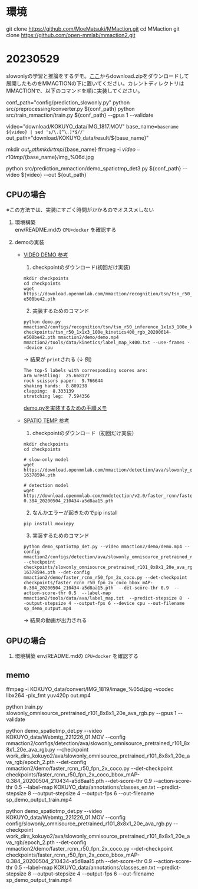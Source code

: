 # 環境
git clone https://github.com/MoeMatsuki/MMaction.git
cd MMaction
git clone https://github.com/open-mmlab/mmaction2.git

# 20230529

slowonlyの学習と推論をするデモ。[ここ](https://drive.google.com/drive/folders/1-E9wy4dasna7wYiLxlTGgyFAfehD82O8)からdownload.zipをダウンロードして展開したものをMMACTIONの下に置いてください。カレントディレクトリはMMACTIONで、以下のコマンドを順に実装してください。

conf_path="config/prediction_slowonly.py"
python src/preprocessing/converter.py ${conf_path}
python src/train_mmaction/train.py ${conf_path} --gpus 1 --validate


video="download/KOKUYO_data/IMG_1817.MOV"
base_name=`basename ${video} | sed 's/\.[^\.]*$//'`
out_path="download/KOKUYO_data/result/${base_name}"

mkdir ${out_path}
mkdir tmp/${base_name}
ffmpeg -i ${video} -r 10 tmp/${base_name}/img_%06d.jpg

python src/prediction_mmaction/demo_spatiotmp_det3.py ${conf_path} --video ${video} --out ${out_path}


## CPUの場合

※この方法では、実装にすごく時間がかかるのでオススメしない

1. 環境構築   
    env/README.mdの `CPU+docker` を確認する

2. demoの実装  
    - [VIDEO DEMO 参考](https://github.com/open-mmlab/mmaction2/tree/master/demo#video-demo)
        1. checkpointのダウンロード(初回だけ実装)
        ```
        mkdir checkpoints
        cd checkpoints
        wget https://download.openmmlab.com/mmaction/recognition/tsn/tsn_r50_1x1x3_100e_kinetics400_rgb/tsn_r50_1x1x3_100e_kinetics400_rgb_20200614-e508be42.pth
        ```
        2. 実装するためのコマンド
        ```
        python demo.py mmaction2/configs/recognition/tsn/tsn_r50_inference_1x1x3_100e_kinetics400_rgb.py checkpoints/tsn_r50_1x1x3_100e_kinetics400_rgb_20200614-e508be42.pth mmaction2/demo/demo.mp4 mmaction2/tools/data/kinetics/label_map_k400.txt --use-frames --device cpu
        ```
        → 結果が `print`される (↓ 例)
        ```
        The top-5 labels with corresponding scores are:
        arm wrestling:  25.668127
        rock scissors paper:  9.766644
        shaking hands:  8.809238
        clapping:  8.333139
        stretching leg:  7.594356
        ```
        
        [demo.pyを実装するための手順メモ](memo/)





    - [SPATIO TEMP 参考](https://github.com/open-mmlab/mmaction2/tree/master/demo#spatiotemporal-action-detection-video-demo)

        1. checkpointのダウンロード（初回だけ実装）
        ```
        mkdir checkpoints
        cd checkpoints

        # slow-only model
        wget https://download.openmmlab.com/mmaction/detection/ava/slowonly_omnisource_pretrained_r101_8x8x1_20e_ava_rgb/slowonly_omnisource_pretrained_r101_8x8x1_20e_ava_rgb_20201217-16378594.pth

        # detection model
        wget http://download.openmmlab.com/mmdetection/v2.0/faster_rcnn/faster_rcnn_r50_fpn_2x_coco/faster_rcnn_r50_fpn_2x_coco_bbox_mAP-0.384_20200504_210434-a5d8aa15.pth
        ```
        2. なんかエラーが起きたのでpip install
        ```
        pip install moviepy
        ```

        3. 実装するためのコマンド
        ```
        python demo_spatiotmp_det.py --video mmaction2/demo/demo.mp4 --config mmaction2/configs/detection/ava/slowonly_omnisource_pretrained_r101_8x8x1_20e_ava_rgb.py --checkpoint checkpoints/slowonly_omnisource_pretrained_r101_8x8x1_20e_ava_rgb_20201217-16378594.pth --det-config mmaction2/demo/faster_rcnn_r50_fpn_2x_coco.py --det-checkpoint checkpoints/faster_rcnn_r50_fpn_2x_coco_bbox_mAP-0.384_20200504_210434-a5d8aa15.pth  --det-score-thr 0.9  --action-score-thr 0.5  --label-map mmaction2/tools/data/ava/label_map.txt  --predict-stepsize 8  --output-stepsize 4 --output-fps 6 --device cpu --out-filename sp_demo_output.mp4
        ```
        → 結果の動画が出力される
    
## GPUの場合

1. 環境構築
    env/README.mdの `CPU+docker` を確認する


## memo
ffmpeg -i KOKUYO_data/convert/IMG_1819/image_%05d.jpg -vcodec libx264 -pix_fmt yuv420p out.mp4

python train.py slowonly_omnisource_pretrained_r101_8x8x1_20e_ava_rgb.py --gpus 1 --validate

python demo_spatiotmp_det.py --video KOKUYO_data/Webmtg_221226_01.MOV --config mmaction2/configs/detection/ava/slowonly_omnisource_pretrained_r101_8x8x1_20e_ava_rgb.py --checkpoint work_dirs_kokuyo2/ava/slowonly_omnisource_pretrained_r101_8x8x1_20e_ava_rgb/epoch_2.pth --det-config mmaction2/demo/faster_rcnn_r50_fpn_2x_coco.py --det-checkpoint checkpoints/faster_rcnn_r50_fpn_2x_coco_bbox_mAP-0.384_20200504_210434-a5d8aa15.pth  --det-score-thr 0.9  --action-score-thr 0.5  --label-map KOKUYO_data/annotations/classes_en.txt  --predict-stepsize 8  --output-stepsize 4 --output-fps 6 --out-filename sp_demo_output_train.mp4

python demo_spatiotmp_det.py --video KOKUYO_data/Webmtg_221226_01.MOV --config config/slowonly_omnisource_pretrained_r101_8x8x1_20e_ava_rgb.py --checkpoint work_dirs_kokuyo2/ava/slowonly_omnisource_pretrained_r101_8x8x1_20e_ava_rgb/epoch_2.pth --det-config mmaction2/demo/faster_rcnn_r50_fpn_2x_coco.py --det-checkpoint checkpoints/faster_rcnn_r50_fpn_2x_coco_bbox_mAP-0.384_20200504_210434-a5d8aa15.pth  --det-score-thr 0.9  --action-score-thr 0.5  --label-map KOKUYO_data/annotations/classes_en.txt  --predict-stepsize 8  --output-stepsize 4 --output-fps 6 --out-filename sp_demo_output_train.mp4